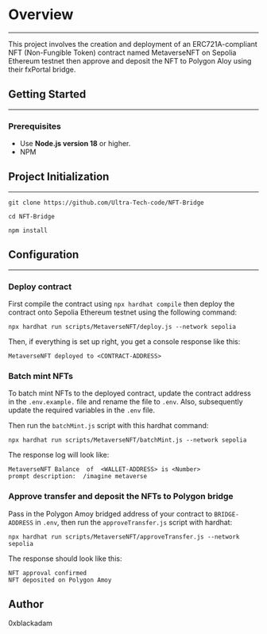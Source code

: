 # Overview

---
This project involves the creation and deployment of an ERC721A-compliant NFT (Non-Fungible Token)
contract named MetaverseNFT on Sepolia Ethereum testnet then approve and deposit the NFT to Polygon
Aloy using their fxPortal bridge.

## Getting Started

---
### Prerequisites

- Use **Node.js version 18** or higher.
- NPM


## Project Initialization

---
```shell
git clone https://github.com/Ultra-Tech-code/NFT-Bridge
```
```shell
cd NFT-Bridge
```
```shell
npm install
```

## Configuration

---
### Deploy contract
First compile the contract using `npx hardhat compile` then deploy the contract onto
Sepolia Ethereum testnet using the following command:
```shell
npx hardhat run scripts/MetaverseNFT/deploy.js --network sepolia
```

Then, if everything is set up right, you get a console response like this:
```
MetaverseNFT deployed to <CONTRACT-ADDRESS>
```
### Batch mint NFTs
To batch mint NFTs to the deployed contract, update the contract address in the
`.env.example.` file and rename the file to `.env`. Also, subsequently update
the required variables in the `.env` file.  

Then run the `batchMint.js` script with this hardhat command:
```shell
npx hardhat run scripts/MetaverseNFT/batchMint.js --network sepolia
```
The response log will look like:
```
MetaverseNFT Balance  of  <WALLET-ADDRESS> is <Number>
prompt description:  /imagine metaverse
```
### Approve transfer and deposit the NFTs to Polygon bridge
Pass in the Polygon Amoy bridged address of your contract to `BRIDGE-ADDRESS` in
`.env`, then run the `approveTransfer.js` script with hardhat:
```shell
npx hardhat run scripts/MetaverseNFT/approveTransfer.js --network sepolia
```
The response should look like this:

```
NFT approval confirmed
NFT deposited on Polygon Amoy
```


## Author

0xblackadam